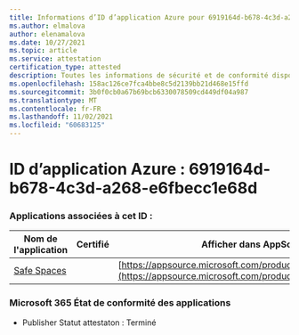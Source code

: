 ```yaml
---
title: Informations d’ID d’application Azure pour 6919164d-b678-4c3d-a268-e6fbecc1e68d
ms.author: elmalova
author: elenamalova
ms.date: 10/27/2021
ms.topic: article
ms.service: attestation
certification_type: attested
description: Toutes les informations de sécurité et de conformité disponibles pour 6919164d-b678-4c3d-a268-e6fbecc1e68d.
ms.openlocfilehash: 158ac126ce7fca4bbe8c5d2139bb21d468e15ffd
ms.sourcegitcommit: 3b0f0cb0a67b69bcb6330078509cd449df04a987
ms.translationtype: MT
ms.contentlocale: fr-FR
ms.lasthandoff: 11/02/2021
ms.locfileid: "60683125"
---
```

# <a name="azure-app-id-6919164d-b678-4c3d-a268-e6fbecc1e68d"></a>ID d’application Azure : 6919164d-b678-4c3d-a268-e6fbecc1e68d


### <a name="apps-associated-with-this-id"></a>Applications associées à cet ID :
| **Nom de l'application** | **Certifié** | **Afficher dans AppSource** |
|--------------|---------------|-----------------------|
| [Safe Spaces](https://docs.microsoft.com/microsoft-365-app-certification/forward/WA200002691) |  | [https://appsource.microsoft.com/product/office/WA200002691](https://appsource.microsoft.com/product/office/WA200002691) |

### <a name="microsoft-365-app-compliance-status"></a>Microsoft 365 État de conformité des applications
- Publisher Statut attestaton : Terminé
